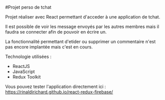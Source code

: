 #Projet perso de tchat

Projet réaliser avec React permettant d'acceder à une application de tchat.

Il est possible de voir les message envoyés par les autres membres mais il faudra se connecter afin de pouvoir en écrire un.

La fonctionnalité permettant d'etider ou supprimer un commentaire n'est pas encore implantée mais c'est en cours.

Technologie utilisées : 
- ReactJS
- JavaScript
- Redux Toolkit

Vous pouvez tester l'application directement ici : 
https://rinaldirichard.github.io/react-redux-firebase/
